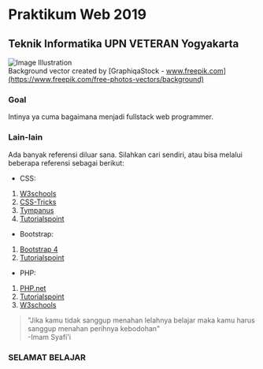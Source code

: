 # Praktikum Web 2019
## Teknik Informatika UPN VETERAN Yogyakarta

![Image Illustration](https://image.freepik.com/free-vector/web-design-background_1300-39.jpg)
<br>
Background vector created by [GraphiqaStock - www.freepik.com](https://www.freepik.com/free-photos-vectors/background)

### Goal
Intinya ya cuma bagaimana menjadi fullstack web programmer.

### Lain-lain
Ada banyak referensi diluar sana. Silahkan cari sendiri, atau bisa melalui beberapa referensi sebagai berikut:

* CSS:
1. [W3schools](https://www.w3schools.com/css/)
2. [CSS-Tricks](https://css-tricks.com/)
3. [Tympanus](https://tympanus.net/codrops/)
4. [Tutorialspoint](https://www.tutorialspoint.com/css/index.htm)
* Bootstrap:
1. [Bootstrap 4](https://getbootstrap.com/docs/4.3/getting-started/introduction/)
2. [Tutorialspoint](https://www.tutorialspoint.com/bootstrap4/index.htm)
* PHP:
1. [PHP.net](https://www.php.net/manual/en/)
2. [Tutorialspoint](https://www.tutorialspoint.com/php/index.htm)
3. [W3schools](https://www.w3schools.com/php/)

> "Jika kamu tidak sanggup menahan lelahnya belajar maka kamu harus sanggup menahan perihnya kebodohan"<br>
> -Imam Syafi'i

### SELAMAT BELAJAR
